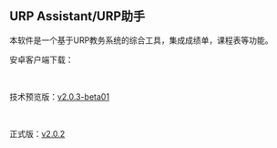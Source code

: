 <h2>URP Assistant/URP助手</h2>
  
<p>本软件是一个基于URP教务系统的综合工具，集成成绩单，课程表等功能。</p>

<p>安卓客户端下载：</p></br>
<p>技术预览版：<a href="http://www.utopiaxc.com/Version_Control/URPAssistant_debug.apk">v2.0.3-beta01</a></p></br>
  
<p>正式版：<a href="http://www.utopiaxc.com/Version_Control/URPAssistant_debug.apk">v2.0.2</a></p></br>




















